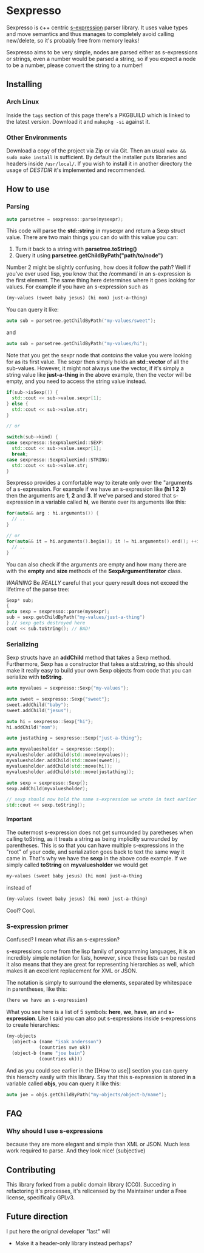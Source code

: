# Sexpresso

Sexpresso is c++ centric [s-expression](https://en.wikipedia.org/wiki/S-expression) parser library. It uses value types and
move semantics and thus manages to completely avoid calling new/delete, so it's probably
free from memory leaks!

Sexpresso aims to be very simple, nodes are parsed either as s-expressions or strings, even
a number would be parsed a string, so if you expect a node to be a number, please convert the
string to a number!

## Installing

### Arch Linux

Inside the `tags` section of this page there's a PKGBUILD which is linked to the latest version. Download it and `makepkg -si` against it.

### Other Environments

Download a copy of the project via Zip or via Git. Then an usual `make && sudo make install` is sufficient. By default the installer puts libraries and headers inside `/usr/local/`. If you wish to install it in another directory the usage of $DESTDIR$ it's implemented and recommended.

## How to use

### Parsing

```c++
auto parsetree = sexpresso::parse(mysexpr);
```

This code will parse the **std::string** in mysexpr and return a Sexp struct value.
There are two main things you can do with this value you can:

1. Turn it back to a string with **parsetree.toString()**
2. Query it using **parsetree.getChildByPath("path/to/node")**

Number 2 might be slightly confusing, how does it follow the path? Well if you've ever used lisp,
you know that the /command/ in an s-expression is the first element. The same thing here determines
where it goes looking for values. For example if you have an s-expression such as

```lisp
(my-values (sweet baby jesus) (hi mom) just-a-thing)
```

You can query it like:

```c++
auto sub = parsetree.getChildByPath("my-values/sweet");
```

and

```c++
auto sub = parsetree.getChildByPath("my-values/hi");
```

Note that you get the sexpr node that *contains* the value you
were looking for as its first value. The sexpr then simply holds an **std::vector** of all the sub-values.
However, it might not always use the vector, if it's simply a string value like **just-a-thing** in the
above example, then the vector will be empty, and you need to access the string value instead.

```c++
if(sub->isSexp()) {
  std::cout << sub->value.sexpr[1];
} else {
  std::cout << sub->value.str;
}

// or

switch(sub->kind) {
case sexpresso::SexpValueKind::SEXP:
  std::cout << sub->value.sexpr[1];
  break;
case sexpresso::SexpValueKind::STRING:
  std::cout << sub->value.str;
}
```

Sexpresso provides a comfortable way to iterate only over the "arguments of a s-expression.
For example if we have an s-expression like **(hi 1 2 3)** then the arguments are **1**, **2** and **3**.
If we've parsed and stored that s-expression in a variable called **hi**, we iterate over its arguments
like this:

```c++
for(auto&& arg : hi.arguments()) {
  // ..
}

// or 
for(auto&& it = hi.arguments().begin(); it != hi.arguments().end(); ++it) {
  // ..
}
```

You can also check if the arguments are empty and how many there are with the **empty** and **size** methods
of the **SexpArgumentIterator** class.

*WARNING* Be *REALLY* careful that your query result does not exceed the lifetime of
the parse tree:

```c++
Sexp* sub;
{
auto sexp = sexpresso::parse(mysexpr);
sub = sexp.getChildByPath("my-values/just-a-thing")
} // sexp gets destroyed here
cout << sub.toString(); // BAD!
```

### Serializing
Sexp structs have an **addChild** method that takes a Sexp method. Furthermore, Sexp has a constructor
that takes a std::string, so this should make it really easy to build your own Sexp objects from code that
you can serialize with **toString**.

```c++
auto myvalues = sexpresso::Sexp{"my-values"};

auto sweet = sexpresso::Sexp{"sweet"};
sweet.addChild("baby");
sweet.addChild("jesus");

auto hi = sexpresso::Sexp{"hi"};
hi.addChild("mom");

auto justathing = sexpresso::Sexp{"just-a-thing"};

auto myvaluesholder = sexpresso::Sexp{};
myvaluesholder.addChild(std::move(myvalues));
myvaluesholder.addChild(std::move(sweet));
myvaluesholder.addChild(std::move(hi));
myvaluesholder.addChild(std::move(justathing));

auto sexp = sexpresso::Sexp{};
sexp.addChild(myvaluesholder);

// sexp should now hold the same s-expression we wrote in text earlier
std::cout << sexp.toString();
```

#### Important

The outermost s-expression does not get surrounded by paretheses when calling toString, as it treats a string
as being implicitly surrounded by parentheses. This is so that you can have multiple s-expressions in the "root"
of your code, and serialization goes back to text the same way it came in. That's why we have the **sexp**
in the above code example. If we simply called **toString** on **myvaluesholder** we would get

```lisp
my-values (sweet baby jesus) (hi mom) just-a-thing
```

instead of

```lisp
(my-values (sweet baby jesus) (hi mom) just-a-thing)
```

Cool? Cool.

### S-expression primer

Confused? I mean what *iiiis* an s-expression?

s-expressions come from the lisp family of programming languages, it is an
incredibly simple notation for *lists*, however, since these lists can be nested
it also means that they are great for representing hierarchies as well, which makes
it an excellent replacement for XML or JSON.

The notation is simply to surround the elements, separated by whitespace in parentheses,
like this:

```lisp
(here we have an s-expression)
```

What you see here is a list of 5 symbols: **here**, **we**, **have**, **an** and **s-expression**.
Like I said you can also put s-expressions inside s-expressions to create hierarchies:

```lisp
(my-objects 
  (object-a (name "isak andersson") 
            (countries swe uk)) 
  (object-b (name "joe bain")
            (countries uk)))
```

And as you could see earlier in the [[How to use]] section you can query this hierachy easily with
this library. Say that this s-expression is stored in a variable called **objs**, you can query it like this:

```c++
auto joe = objs.getChildByPath("my-objects/object-b/name");
````

## FAQ

### Why should I use s-expressions

because they are more elegant and simple than XML or JSON. Much less work required to parse. And they look nice! (subjective)

## Contributing

This library forked from a public domain library (CC0). Succeding in refactoring it's processes, it's relicensed by the Maintainer under a Free license, specifically GPLv3.

## Future direction

I put here the orignal developer "last" will

- Make it a header-only library instead perhaps?
